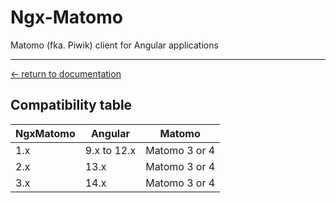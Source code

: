 # Ngx-Matomo

Matomo (fka. Piwik) client for Angular applications

---

[← return to documentation](../README.md)

## Compatibility table

| NgxMatomo | Angular     | Matomo        |
| --------- | ----------- | ------------- |
| 1.x       | 9.x to 12.x | Matomo 3 or 4 |
| 2.x       | 13.x        | Matomo 3 or 4 |
| 3.x       | 14.x        | Matomo 3 or 4 |
